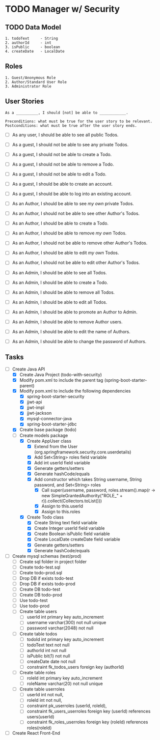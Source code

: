 # TODO Manager w/ Security

## TODO Data Model

    1. todoText     - String
    2. authorId     - int
    3. isPublic     - boolean
    4. createDate   - LocalDate

## Roles

    1. Guest/Anonymous Role
    2. Author/Standard User Role
    3. Administrator Role

## User Stories

    As a __________, I should [not] be able to ____________.

    Preconditions: what must be true for the user story to be relevant.
    Postconditions: what must be true after the user story ends.

* [ ] As any user, I should be able to see all public Todos.
* [ ] As a guest, I should not be able to see any private Todos.
* [ ] As a guest, I should not be able to create a Todo.
* [ ] As a guest, I should not be able to remove a Todo.
* [ ] As a guest, I should not be able to edit a Todo.
* [ ] As a guest, I should be able to create an account.
* [ ] As a guest, I should be able to log into an existing account.
* [ ] As an Author, I should be able to see _my own_ private Todos.
* [ ] As an Author, I should not be able to see other Author's Todos.
* [ ] As an Author, I should be able to create a Todo.
* [ ] As an Author, I should be able to remove _my own_ Todos.
* [ ] As an Author, I should not be able to remove other Author's Todos.
* [ ] As an Author, I should be able to edit _my own_ Todos.
* [ ] As an Author, I should not be able to edit other Author's Todos.
* [ ] As an Admin, I should be able to see all Todos.
* [ ] As an Admin, I should be able to create a Todo.
* [ ] As an Admin, I should be able to remove all Todos.
* [ ] As an Admin, I should be able to edit all Todos.
* [ ] As an Admin, I should be able to promote an Author to Admin.
* [ ] As an Admin, I should be able to remove Author users.
* [ ] As an Admin, I should be able to edit the name of Authors.
* [ ] As an Admin, I should be able to change the password of Authors.


## Tasks

* [ ] Create Java API
  * [x] Create Java Project (todo-with-security)
  * [x] Modify pom.xml to include the parent tag (spring-boot-starter-parent)
  * [x] Modify pom.xml to include the following dependencies
    * [x] spring-boot-starter-security
    * [x] jjwt-api
    * [x] jjwt-impl
    * [x] jjwt-jackson
    * [x] mysql-connector-java
    * [x] spring-boot-starter-jdbc
  * [x] Create base package (todo)
  * [ ] Create models package
    * [x] Create AppUser class
      * [x] Extend from the User (org.springframework.security.core.userdetails)
      * [x] Add Set&lt;String&gt; roles field variable
      * [x] Add int userId field variable
      * [x] Generate getters/setters
      * [x] Generate hashCode/equals
      * [x] Add constructor which takes String username, String password, and Set&lt;String&gt; roles
        * [x] Call super(username, password, roles.stream().map(r -> new SimpleGrantedAuthority("ROLE_" + r)).collect(Collectors.toList()))
        * [x] Assign to this.userId
        * [x] Assign to this.roles
    * [x] Create Todo class
      * [x] Create String text field variable
      * [x] Create Integer userId field variable
      * [x] Create Boolean isPublic field variable
      * [x] Create LocalDate createDate field variable
      * [x] Generate getters/setters
      * [x] Generate hashCode/equals
* [ ] Create mysql schemas (test/prod)
  * [ ] Create sql folder in project folder
  * [ ] Create todo-test.sql
  * [ ] Create todo-prod.sql
  * [ ] Drop DB if exists todo-test
  * [ ] Drop DB if exists todo-prod
  * [ ] Create DB todo-test
  * [ ] Create DB todo-prod
  * [ ] Use todo-test
  * [ ] Use todo-prod
  * [ ] Create table users
    * [ ] userId        int primary key auto_increment
    * [ ] username      varchar(300) not null unique
    * [ ] password      varchar(2048) not null
  * [ ] Create table todos
    * [ ] todoId        int primary key auto_increment
    * [ ] todoText      text not null
    * [ ] authorId      int not null
    * [ ] isPublic      bit(1) not null
    * [ ] createDate    date not null
    * [ ] constraint fk_todos_users foreign key (authorId)
  * [ ] Create table roles
    * [ ] roleId        int primary key auto_increment 
    * [ ] roleName      varchar(20) not null unique
  * [ ] Create table userroles
    * [ ] userId        int not null,
    * [ ] roleId        int not null,
    * [ ] constraint pk_userroles (userId, roleId),
    * [ ] constraint fk_users_userroles foreign key (userId) references users(userId)
    * [ ] constraint fk_roles_userroles foreign key (roleId) references roles(roleId)
* [ ] Create React Front-End